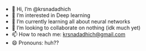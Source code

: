 - 👋 Hi, I’m @krsnadadhich
- 👀 I’m interested in Deep learning 
- 🌱 I’m currently learning all about neural networks 
- 💞️ I’m looking to collaborate on nothing (idk much yet)
- 📫 How to reach me: krsnadadhich@gmail.com
- 😄 Pronouns: huh??

<!---
krsnadadhich/krsnadadhich is a ✨ special ✨ repository because its `README.md` (this file) appears on your GitHub profile.
You can click the Preview link to take a look at your changes.
--->
